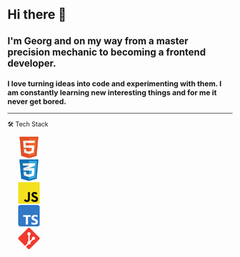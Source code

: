 # Hi there 👋

## I'm Georg and on my way from a master precision mechanic to becoming a frontend developer.
### I love turning ideas into code and experimenting with them. I am constantly learning new interesting things and for me it never get bored.
<!--
**GeorgStrassberger/GeorgStrassberger** is a ✨ _special_ ✨ repository because its `README.md` (this file) appears on your GitHub profile.

Here are some ideas to get you started:

- 🔭 I’m currently working on ...
- 🌱 I’m currently learning ...
- 👯 I’m looking to collaborate on ...
- 🤔 I’m looking for help with ...
- 💬 Ask me about ...
- 📫 How to reach me: ...
- 😄 Pronouns: ...
- ⚡ Fun fact: ...
-->

<hr>  
🛠 Tech Stack
<ul>
  <li style="list-style: none"><img src="/icons/html.png" alt="HTML5" style="height: 48px" /></li>
  <li style="list-style: none"><img src="/icons/css.png" alt="CSS3" style="height: 48px" /></li>
  <li style="list-style: none"><img src="/icons/javascript.png" alt="JavaScript" style="height: 48px" /></li>
  <li style="list-style: none"><img src="/icons/ts-logo-512.png" alt="TypeScript" style="height: 48px" /></li>
  <li style="list-style: none"><img src="/icons/git.png" alt="Git" style="height: 48px" /></li>
 </ul

<hr>
